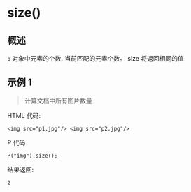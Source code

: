 # size()

## 概述
  `p` 对象中元素的个数.
  当前匹配的元素个数。 <span title="Core/size">size</span> 将返回相同的值

## 示例 1
>计算文档中所有图片数量

HTML 代码:
```
<img src="p1.jpg"/> <img src="p2.jpg"/>
```
P 代码
```
P("img").size();
```
结果返回:
```
2
```

